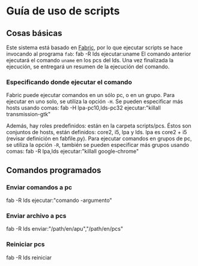 Guía de uso de scripts
======================

## Cosas básicas
Este sistema está basado en [Fabric](http://www.fabfile.org), por lo que ejecutar scripts se hace invocando al programa `fab`:
  fab -R lds ejecutar:uname
El comando anterior ejecutará el comando `uname` en los pcs del lds.
Una vez finalizada la ejecución, se entregará un resumen de la ejecución del comando.

### Especificando donde ejecutar el comando
Fabric puede ejecutar comandos en un sólo pc, o en un grupo. Para ejecutar en uno solo, se utiliza la opción `-H`. Se pueden especificar más hosts usando comas:
  fab -H lpa-pc10,lds-pc32 ejecutar:"killall transmission-gtk"

Además, hay roles predefinidos: están en la carpeta scripts/pcs. Éstos son conjuntos de hosts, están definidos: core2, i5, lpa y lds. lpa es core2 + i5 (revisar definición en fabfile.py). Para ejecutar comandos en grupos de pc, se utiliza la opción `-R`, también se pueden especificar más grupos usando comas:
  fab -R lpa,lds ejecutar:"killall google-chrome"

## Comandos programados
### Enviar comandos a pc
  fab -R lds ejecutar:"comando -argumento"
### Enviar archivo a pcs
  fab -R lds enviar:"/path/en/apu","/path/en/pcs"
### Reiniciar pcs
  fab -R lds reiniciar